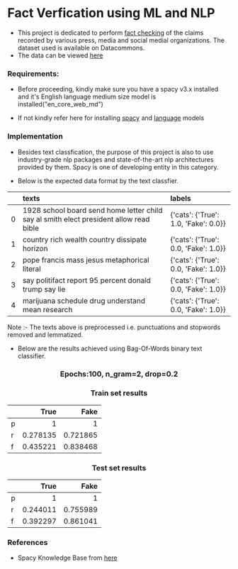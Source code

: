 # Fact Verfication using ML and NLP
- This project is dedicated to perform [fact checking](https://www.politifact.com/article/2018/feb/12/principles-truth-o-meter-politifacts-methodology-i/) of the claims recorded by various press, media and social medial organizations. The dataset used is available on Datacommons.
- The data can be viewed [here](https://huggingface.co/datasets/datacommons_factcheck)

### Requirements:

- Before proceeding, kindly make sure you have a spacy v3.x installed and it's English language medium size model is installed("en_core_web_md")

- If not kindly refer here for installing [spacy](https://spacy.io/usage) and [language](https://spacy.io/models/en) models

### Implementation 

- Besides text classfication, the purpose of this project is also to use industry-grade nlp packages and state-of-the-art nlp architectures provided by them. Spacy is one of developing entity in this category. 

- Below is the expected data format by the text classfier. 

|    | texts                                                                                  | labels                               |
|---:|:---------------------------------------------------------------------------------------|:-------------------------------------|
|  0 | 1928 school board send home letter child say al smith elect president allow read bible | {'cats': {'True': 1.0, 'Fake': 0.0}} |
|  1 | country rich wealth country dissipate horizon                                          | {'cats': {'True': 0.0, 'Fake': 1.0}} |
|  2 | pope francis mass jesus metaphorical literal                                           | {'cats': {'True': 0.0, 'Fake': 1.0}} |
|  3 | say politifact report 95 percent donald trump say lie                                  | {'cats': {'True': 0.0, 'Fake': 1.0}} |
|  4 | marijuana schedule drug understand mean research                                       | {'cats': {'True': 0.0, 'Fake': 1.0}} |

Note :- The texts above is preprocessed i.e. punctuations and stopwords removed and lemmatized.

- Below are the results achieved using Bag-Of-Words binary text classifier.

<h3><center>Epochs:100, n_gram=2, drop=0.2</center></h3>

<h3><center>Train set results</center></h3>

|    |     True |     Fake |
|:---|---------:|---------:|
| p  | 1        | 1        |
| r  | 0.278135 | 0.721865 |
| f  | 0.435221 | 0.838468 |

<h3><center>Test set results</center></h3>

|    |     True |     Fake |
|:---|---------:|---------:|
| p  | 1        | 1        |
| r  | 0.244011 | 0.755989 |
| f  | 0.392297 | 0.861041 |


### References

- Spacy Knowledge Base from [here](https://spacy.io/usage/v3-1)

